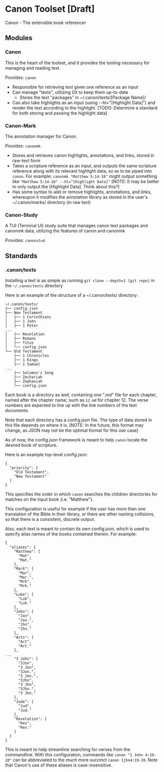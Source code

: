 
# Canon Toolset [Draft]

Canon - The extensible book referencer

## Modules

### Canon

This is the heart of the toolset, and it provides the tooling necessary for managing and reading text.

Provides: `canon`

- Responsible for retrieving text given one reference as an input
- Can manage "texts", utilizing Git to keep them up-to-date
  - Stores the text "packages" in ~/.canon/texts/[Package Name]/
- Can also take highlights as an input (using --hl="[Highlight Data]") and render the text according to the highlight. [TODO: Determine a standard for both storing and passing the highlight data]

### Canon-Mark

The annotation manager for Canon.

Provides: `canonmk`

- Stores and retrieves canon highlights, annotations, and links, stored in raw-text form
- Takes a scripture reference as an input, and outputs the same scripture reference along with its relevant highlight data, so as to be piped into `canon`. For example: `canonmk "Matthew 5:14-16"` might output something like `"Matthew 5:14-16" --hl="[Highlight Data]"` [NOTE: It may be better to only output the [Highlight Data]. Think about this?]
- Has some syntax to add or remove highlights, annotations, and links, whereupon it modifies the annotation library as stored in the user's ~/.canon/marks/ directory (in raw text)

### Canon-Study

A TUI (Terminal UI) study suite that manages canon text packages and canonmk data, utilizing the features of canon and canonmk

Provides: `canonstud`

## Standards

### .canon/texts

Installing a text is as simple as running `git clone --depth=1 [git repo]` in the `~/.canon/texts` directory

Here is an example of the structure of a ~/.canon/texts/ directory:

```
~/.canon/texts/
├── config.json
├── New Testament
│   ├── 1 Corinthians
│   ├── 1 John
│   ├── 1 Peter
...
│   ├── Revelation
│   ├── Romans
│   ├── Titus
│   └── config.json
└── Old Testament
    ├── 1 Chronicles
    ├── 1 Kings
    ├── 1 Samuel
...
    ├── Solomon's Song
    ├── Zechariah
    ├── Zephaniah
    └── config.json
```

Each book is a directory as well, containing one ".md" file for each chapter, named after the chapter name; such as `12.md` for chapter 12. The verse numbers are expected to line up with the line numbers of the text documents.

Note that each directory has a config.json file. The type of data stored in this file depends on where it is. [NOTE: In the future, this format may change, as JSON may not be the optimal format for this use case]

As of now, the config.json framework is meant to help `canon` locate the desired book of scripture.

Here is an example top-level config.json:

```
{
  "priority": [
    "Old Testament",
    "New Testament"
  ]
}
```

This specifies the order in which `canon` searches the children directories for matches on the input book (i.e. "Matthew"). 

This configuration is useful for example if the user has more than one translation of the Bible in their library, or there are other naming collisions, so that there is a consistent, discrete output. 

Also, each text is meant to contain its own config.json, which is used to specify alias names of the books contained therein. For example:

```
{
  "aliases": {
    "Matthew": [
      "Mat",
      "Mat."
    ],
    "Mark": [
      "Mar",
      "Mar.",
      "Mrk",
      "Mrk."
    ],
    "Luke": [
      "Luk",
      "Luk."
    ],
    "John": [
      "Jon",
      "Jon.",
      "Jhn",
      "Jhn."
    ],
    "Acts": [
      "Act",
      "Act."
    ],
...
    "3 John": [
      "3Jon",
      "3 Jon",
      "3Jon.",
      "3 Jon.",
      "3Jhn",
      "3 Jhn",
      "3Jhn.",
      "3 Jhn."
    ],
    "Jude": [
      "Jud",
      "Jud."
    ],
    "Revelation": [
      "Rev",
      "Rev."
    ]
  }
}
```

This is meant to help streamline searching for verses from the commandline. With this configuration, commands like `canon "1 John 4:19-20"` can be abbreviated to the much more succinct `canon 1jhn4:19-20`. Note that Canon's use of these aliases is case-insensitive.



